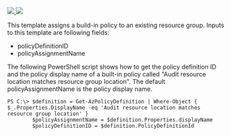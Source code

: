 <a href="https://portal.azure.com/#create/Microsoft.Template/uri/https%3A%2F%2Fraw.githubusercontent.com%2FAzure%2Fazure-quickstart-templates%2Fmaster%2F101-azurepolicy-assign-buildinpolicy-resourcegroup%2Fazuredeploy.json" target="_blank">
    <img src="http://azuredeploy.net/deploybutton.png"/>
</a>
<a href="http://armviz.io/#/?load=https%3A%2F%2Fraw.githubusercontent.com%2FAzure%2Fazure-quickstart-templates%2Fmaster%2F101-azurepolicy-assign-buildinpolicy-resourcegroup%2Fazuredeploy.json" target="_blank">
  <img src="http://armviz.io/visualizebutton.png"/>
</a>

This template assigns a build-in policy to an existing resource group. Inputs to this template are following fields:

- policyDefinitionID
- policyAssignmentName

The following PowerShell script shows how to get the policy definition ID and the policy display name of a built-in policy called "Audit resource location matches resource group location". The default policyAssignmentName is the policy display name.

    PS C:\> $definition = Get-AzPolicyDefinition | Where-Object { $_.Properties.DisplayName -eq 'Audit resource location matches resource group location' }
            $policyAssignmentName = $definition.Properties.displayName
            $policyDefinitionID = $definition.PolicyDefinitionId
